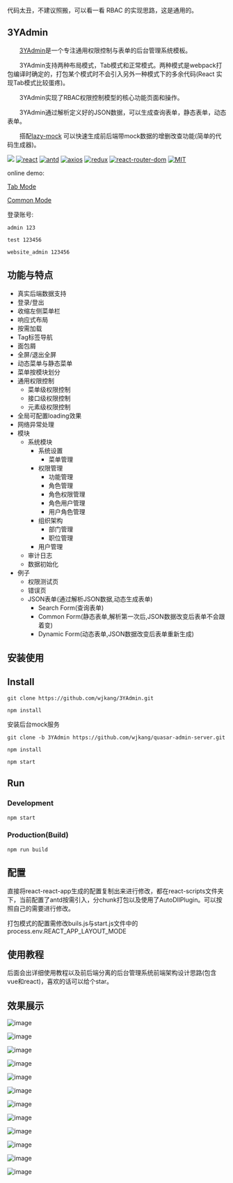 代码太丑，不建议照搬，可以看一看 RBAC 的实现思路，这是通用的。

## 3YAdmin
&emsp;&emsp;[3YAdmin](https://github.com/wjkang/3YAdmin)是一个专注通用权限控制与表单的后台管理系统模板。

&emsp;&emsp;3YAdmin支持两种布局模式，Tab模式和正常模式。两种模式是webpack打包编译时确定的，打包某个模式时不会引入另外一种模式下的多余代码(React 实现Tab模式比较蛋疼)。

&emsp;&emsp;3YAdmin实现了RBAC权限控制模型的核心功能页面和操作。

&emsp;&emsp;3YAdmin通过解析定义好的JSON数据，可以生成查询表单，静态表单，动态表单。

&emsp;&emsp;搭配[lazy-mock](https://github.com/wjkang/lazy-mock) 可以快速生成前后端带mock数据的增删改查功能(简单的代码生成器)。

[![](https://ci.appveyor.com/api/projects/status/github/wjkang/3YAdmin?branch=master&svg=true)]()
[![react](https://img.shields.io/badge/react-16.3.2-brightgreen.svg)](https://github.com/facebook/react/)
[![antd](https://img.shields.io/badge/antd-3.5.3-brightgreen.svg)](https://github.com/ant-design/ant-design)
[![axios](https://img.shields.io/badge/axios-0.18.0-brightgreen.svg)](https://github.com/axios/axios)
[![redux](https://img.shields.io/badge/redux-4.0.0-brightgreen.svg)](https://github.com/reduxjs/redux)
[![react-router-dom](https://img.shields.io/badge/react--router--dom-4.2.2-brightgreen.svg)](https://github.com/axios/axios)
[![MIT](https://img.shields.io/badge/license-MIT-brightgreen.svg)]()

online demo:

[Tab Mode](http://jaycewu.coding.me/3YAdmin-preview)    

[Common Mode](http://jaycewu.coding.me/3YAdmin-preview-common)

登录账号:

    admin 123

    test 123456

    website_admin 123456


## 功能与特点

- 真实后端数据支持
- 登录/登出
- 收缩左侧菜单栏
- 响应式布局
- 按需加载
- Tag标签导航
- 面包屑
- 全屏/退出全屏
- 动态菜单与静态菜单
- 菜单按模块划分
- 通用权限控制
    - 菜单级权限控制
    - 接口级权限控制
    - 元素级权限控制
- 全局可配置loading效果
- 网络异常处理
- 模块
    - 系统模块
        - 系统设置
            - 菜单管理
        - 权限管理
            - 功能管理
            - 角色管理
            - 角色权限管理
            - 角色用户管理
            - 用户角色管理
        - 组织架构
            - 部门管理
            - 职位管理
        - 用户管理 
    - 审计日志
    - 数据初始化
- 例子
    - 权限测试页
    - 错误页
    - JSON表单(通过解析JSON数据,动态生成表单)
        - Search Form(查询表单)
        - Common Form(静态表单,解析第一次后,JSON数据改变后表单不会跟着变)
        - Dynamic Form(动态表单,JSON数据改变后表单重新生成)


## 安装使用

## Install
```bush
git clone https://github.com/wjkang/3YAdmin.git

npm install
```

安装后台mock服务
```bush
git clone -b 3YAdmin https://github.com/wjkang/quasar-admin-server.git

npm install

npm start
```


## Run
### Development
```bush
npm start
```
### Production(Build)
```bush
npm run build
```

## 配置

直接将react-react-app生成的配置复制出来进行修改，都在react-scripts文件夹下，当前配置了antd按需引入，分chunk打包以及使用了AutoDllPlugin。可以按照自己的需要进行修改。

打包模式的配置需修改buils.js与start.js文件中的process.env.REACT_APP_LAYOUT_MODE

## 使用教程

后面会出详细使用教程以及前后端分离的后台管理系统前端架构设计思路(包含vue和react)，喜欢的话可以给个star。

## 效果展示

![image](https://raw.githubusercontent.com/wjkang/3YAdmin/master/screenshot/1.jpg)

![image](https://raw.githubusercontent.com/wjkang/3YAdmin/master/screenshot/2.jpg)

![image](https://raw.githubusercontent.com/wjkang/3YAdmin/master/screenshot/3.jpg)

![image](https://raw.githubusercontent.com/wjkang/3YAdmin/master/screenshot/4.jpg)

![image](https://raw.githubusercontent.com/wjkang/3YAdmin/master/screenshot/5.jpg)

![image](https://raw.githubusercontent.com/wjkang/3YAdmin/master/screenshot/6.jpg)

![image](https://raw.githubusercontent.com/wjkang/3YAdmin/master/screenshot/7.jpg)

![image](https://raw.githubusercontent.com/wjkang/3YAdmin/master/screenshot/8.jpg)

![image](https://raw.githubusercontent.com/wjkang/3YAdmin/master/screenshot/9.jpg)

![image](https://raw.githubusercontent.com/wjkang/3YAdmin/master/screenshot/10.jpg)

![image](https://raw.githubusercontent.com/wjkang/3YAdmin/master/screenshot/11.jpg)

![image](https://raw.githubusercontent.com/wjkang/3YAdmin/master/screenshot/12.jpg)
